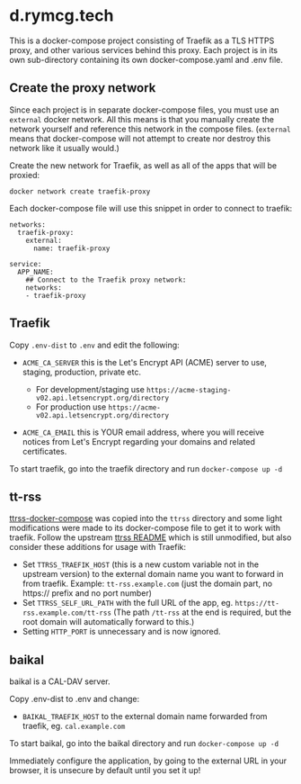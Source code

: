 # d.rymcg.tech

This is a docker-compose project consisting of Traefik as a TLS HTTPS proxy, and
other various services behind this proxy. Each project is in its own
sub-directory containing its own docker-compose.yaml and .env file. 

## Create the proxy network

Since each project is in separate docker-compose files, you must use an
`external` docker network. All this means is that you manually create the
network yourself and reference this network in the compose files. (`external`
means that docker-compose will not attempt to create nor destroy this network
like it usually would.)

Create the new network for Traefik, as well as all of the apps that will be
proxied:

```
docker network create traefik-proxy
```

Each docker-compose file will use this snippet in order to connect to traefik:

```
networks:
  traefik-proxy:
    external:
      name: traefik-proxy

service:
  APP_NAME:
    ## Connect to the Traefik proxy network:
    networks:
    - traefik-proxy
```

## Traefik

Copy `.env-dist` to `.env` and edit the following:

 * `ACME_CA_SERVER` this is the Let's Encrypt API
   (ACME) server to use, staging, production, private etc. 
   
   * For development/staging use `https://acme-staging-v02.api.letsencrypt.org/directory`
   * For production use `https://acme-v02.api.letsencrypt.org/directory`
   
 * `ACME_CA_EMAIL` this is YOUR email address, where you will receive notices
   from Let's Encrypt regarding your domains and related certificates.

To start traefik, go into the traefik directory and run `docker-compose up -d`

## tt-rss

[ttrss-docker-compose](https://git.tt-rss.org/fox/ttrss-docker-compose.git) was
copied into the `ttrss` directory and some light modifications were made to its
docker-compose file to get it to work with traefik. Follow the upstream [ttrss
README](ttrss/README.md) which is still unmodified, but also consider these
additions for usage with Traefik:

 * Set `TTRSS_TRAEFIK_HOST` (this is a new custom variable not in the upstream
   version) to the external domain name you want to forward in from traefik.
   Example: `tt-rss.example.com` (just the domain part, no https:// prefix and
   no port number)
 * Set `TTRSS_SELF_URL_PATH` with the full URL of the app, eg.
   `https://tt-rss.example.com/tt-rss` (The path `/tt-rss` at the end is
   required, but the root domain will automatically forward to this.)
 * Setting `HTTP_PORT` is unnecessary and is now ignored.
 

## baikal

baikal is a CAL-DAV server. 

Copy .env-dist to .env and change:

 * `BAIKAL_TRAEFIK_HOST` to the external domain name forwarded from traefik, eg.
   `cal.example.com`
 
To start baikal, go into the baikal directory and run `docker-compose up -d`

Immediately configure the application, by going to the external URL in your
browser, it is unsecure by default until you set it up!


